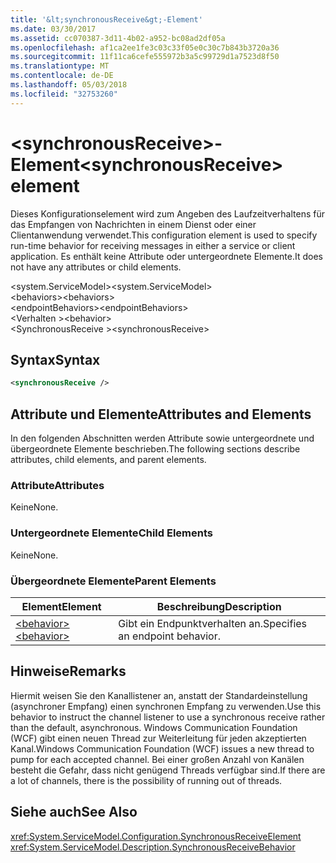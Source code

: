 ```yaml
---
title: '&lt;synchronousReceive&gt;-Element'
ms.date: 03/30/2017
ms.assetid: cc070387-3d11-4b02-a952-bc08ad2df05a
ms.openlocfilehash: af1ca2ee1fe3c03c33f05e0c30c7b843b3720a36
ms.sourcegitcommit: 11f11ca6cefe555972b3a5c99729d1a7523d8f50
ms.translationtype: MT
ms.contentlocale: de-DE
ms.lasthandoff: 05/03/2018
ms.locfileid: "32753260"
---
```

# <a name="ltsynchronousreceivegt-element"></a><span data-ttu-id="62000-102">&lt;synchronousReceive&gt;-Element</span><span class="sxs-lookup"><span data-stu-id="62000-102">&lt;synchronousReceive&gt; element</span></span>
<span data-ttu-id="62000-103">Dieses Konfigurationselement wird zum Angeben des Laufzeitverhaltens für das Empfangen von Nachrichten in einem Dienst oder einer Clientanwendung verwendet.</span><span class="sxs-lookup"><span data-stu-id="62000-103">This configuration element is used to specify run-time behavior for receiving messages in either a service or client application.</span></span> <span data-ttu-id="62000-104">Es enthält keine Attribute oder untergeordnete Elemente.</span><span class="sxs-lookup"><span data-stu-id="62000-104">It does not have any attributes or child elements.</span></span>  
  
 <span data-ttu-id="62000-105">\<system.ServiceModel></span><span class="sxs-lookup"><span data-stu-id="62000-105">\<system.ServiceModel></span></span>  
<span data-ttu-id="62000-106">\<behaviors></span><span class="sxs-lookup"><span data-stu-id="62000-106">\<behaviors></span></span>  
<span data-ttu-id="62000-107">\<endpointBehaviors></span><span class="sxs-lookup"><span data-stu-id="62000-107">\<endpointBehaviors></span></span>  
<span data-ttu-id="62000-108">\<Verhalten ></span><span class="sxs-lookup"><span data-stu-id="62000-108">\<behavior></span></span>  
<span data-ttu-id="62000-109">\<SynchronousReceive ></span><span class="sxs-lookup"><span data-stu-id="62000-109">\<synchronousReceive></span></span>  
  
## <a name="syntax"></a><span data-ttu-id="62000-110">Syntax</span><span class="sxs-lookup"><span data-stu-id="62000-110">Syntax</span></span>  
  
```xml  
<synchronousReceive />  
```  
  
## <a name="attributes-and-elements"></a><span data-ttu-id="62000-111">Attribute und Elemente</span><span class="sxs-lookup"><span data-stu-id="62000-111">Attributes and Elements</span></span>  
 <span data-ttu-id="62000-112">In den folgenden Abschnitten werden Attribute sowie untergeordnete und übergeordnete Elemente beschrieben.</span><span class="sxs-lookup"><span data-stu-id="62000-112">The following sections describe attributes, child elements, and parent elements.</span></span>  
  
### <a name="attributes"></a><span data-ttu-id="62000-113">Attribute</span><span class="sxs-lookup"><span data-stu-id="62000-113">Attributes</span></span>  
 <span data-ttu-id="62000-114">Keine</span><span class="sxs-lookup"><span data-stu-id="62000-114">None.</span></span>  
  
### <a name="child-elements"></a><span data-ttu-id="62000-115">Untergeordnete Elemente</span><span class="sxs-lookup"><span data-stu-id="62000-115">Child Elements</span></span>  
 <span data-ttu-id="62000-116">Keine</span><span class="sxs-lookup"><span data-stu-id="62000-116">None.</span></span>  
  
### <a name="parent-elements"></a><span data-ttu-id="62000-117">Übergeordnete Elemente</span><span class="sxs-lookup"><span data-stu-id="62000-117">Parent Elements</span></span>  
  
|<span data-ttu-id="62000-118">Element</span><span class="sxs-lookup"><span data-stu-id="62000-118">Element</span></span>|<span data-ttu-id="62000-119">Beschreibung</span><span class="sxs-lookup"><span data-stu-id="62000-119">Description</span></span>|  
|-------------|-----------------|  
|[<span data-ttu-id="62000-120">\<behavior></span><span class="sxs-lookup"><span data-stu-id="62000-120">\<behavior></span></span>](../../../../../docs/framework/configure-apps/file-schema/wcf/behavior-of-endpointbehaviors.md)|<span data-ttu-id="62000-121">Gibt ein Endpunktverhalten an.</span><span class="sxs-lookup"><span data-stu-id="62000-121">Specifies an endpoint behavior.</span></span>|  
  
## <a name="remarks"></a><span data-ttu-id="62000-122">Hinweise</span><span class="sxs-lookup"><span data-stu-id="62000-122">Remarks</span></span>  
 <span data-ttu-id="62000-123">Hiermit weisen Sie den Kanallistener an, anstatt der Standardeinstellung (asynchroner Empfang) einen synchronen Empfang zu verwenden.</span><span class="sxs-lookup"><span data-stu-id="62000-123">Use this behavior to instruct the channel listener to use a synchronous receive rather than the default, asynchronous.</span></span> <span data-ttu-id="62000-124">Windows Communication Foundation (WCF) gibt einen neuen Thread zur Weiterleitung für jeden akzeptierten Kanal.</span><span class="sxs-lookup"><span data-stu-id="62000-124">Windows Communication Foundation (WCF) issues a new thread to pump for each accepted channel.</span></span> <span data-ttu-id="62000-125">Bei einer großen Anzahl von Kanälen besteht die Gefahr, dass nicht genügend Threads verfügbar sind.</span><span class="sxs-lookup"><span data-stu-id="62000-125">If there are a lot of channels, there is the possibility of running out of threads.</span></span>  
  
## <a name="see-also"></a><span data-ttu-id="62000-126">Siehe auch</span><span class="sxs-lookup"><span data-stu-id="62000-126">See Also</span></span>  
 <xref:System.ServiceModel.Configuration.SynchronousReceiveElement>  
 <xref:System.ServiceModel.Description.SynchronousReceiveBehavior>
